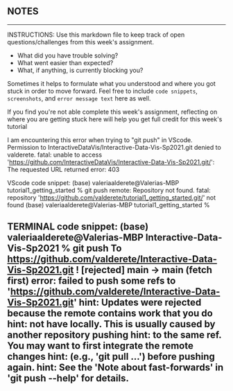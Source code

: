 ## NOTES

-----------
INSTRUCTIONS:
Use this markdown file to keep track of open questions/challenges from this week's assignment.
- What did you have trouble solving?
- What went easier than expected?
- What, if anything, is currently blocking you?

Sometimes it helps to formulate what you understood and where you got stuck in order to move forward. Feel free to include `code snippets`, `screenshots`, and `error message text` here as well.

If you find you're not able complete this week's assignment, reflecting on where you are getting stuck here will help you get full credit for this week's tutorial

I am encountering this error when trying to "git push" in VScode.
Permission to InteractiveDataVis/Interactive-Data-Vis-Sp2021.git denied to valderete.
fatal: unable to access 'https://github.com/InteractiveDataVis/Interactive-Data-Vis-Sp2021.git/': The requested URL returned error: 403

VScode code snippet:
(base) valeriaalderete@Valerias-MBP tutorial1_getting_started % git push
remote: Repository not found.
fatal: repository 'https://github.com/valderete/tutorial1_getting_started.git/' not found
(base) valeriaalderete@Valerias-MBP tutorial1_getting_started % 

TERMINAL code snippet:
(base) valeriaalderete@Valerias-MBP Interactive-Data-Vis-Sp2021 % git push
To https://github.com/valderete/Interactive-Data-Vis-Sp2021.git
 ! [rejected]        main -> main (fetch first)
error: failed to push some refs to 'https://github.com/valderete/Interactive-Data-Vis-Sp2021.git'
hint: Updates were rejected because the remote contains work that you do
hint: not have locally. This is usually caused by another repository pushing
hint: to the same ref. You may want to first integrate the remote changes
hint: (e.g., 'git pull ...') before pushing again.
hint: See the 'Note about fast-forwards' in 'git push --help' for details.
------------
